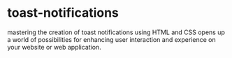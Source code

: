 # toast-notifications
mastering the creation of toast notifications using HTML and CSS opens up a world of possibilities for enhancing user interaction and experience on your website or web application.
